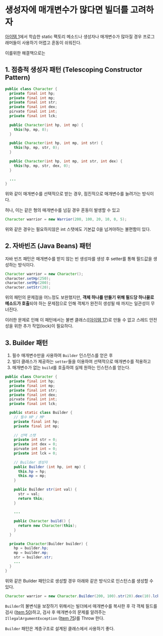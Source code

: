 # 생성자에 매개변수가 많다면 빌더를 고려하자

[아이템 1]('../item-001.md')에서 학습한 static 팩토리 메소드나 생성자나 매개변수가 많아질 경우 프로그래머들이 사용하기 어렵고 혼동이 쉬워진다.

이를위한 해결책으로는

## 1. 점층적 생성자 패턴 (Telescoping Constructor Pattern)

```java
public class Character {
  private final int hp;
  private final int mp;
  private final int str;
  private final int dex;
  pirvate final int int;
  private final int lck;
  
  public Character(int hp, int mp) {
    this(hp, mp, 0);
  }
  
  public Character(int hp, int mp, int str) {
    this(hp, mp, str, 0);
  }
  
  public Character(int hp, int mp, int str, int dex) {
    this(hp, mp, str, dex, 0);
  }
  
  ...
}
```

위와 같이 매개변수를 선택적으로 받는 경우, 점진적으로 매개변수를 늘려가는 방식이다.

허나, 이는 같은 형의 매개변수를 넘길 경우 혼동이 발생할 수 있고

```java
Character warrior = new Warrior(200, 100, 20, 10, 0, 5);
```

위와 같은 경우는 필요하지않은 int 스탯에도 기본값 0을 넘겨야하는 불편함이 있다.

## 2. 자바빈즈 (Java Beans) 패턴

자바 빈즈 패턴은 매개변수를 받지 않는 빈 생성자를 생성 후 setter를 통해 필드값을 생성하는 방식이다.

```java
Character warrior = new Character();
character.setHp(250);
character.setMp(200);
character.setStr(20);
```

위의 패턴의 문제점을 어느정도 보완했지만, **객체 하나를 만들기 위해 필드당 하나꼴로 메소드가 호출**되야 하는 문제점으로 인해 객체가 완전히 생성될 때 까지는 일관성이 무너진다.

이러한 문제로 인해 이 패턴에서는 불변 클래스([[아이템 17]('item-017.md'))로 만들 수 없고 스레드 안전성을 위한 추가 작업(lock)이 필요하다.

<!-- After: Freeze -->

## 3. Builder 패턴

1. 필수 매개변수만을 사용하여 `Builder` 인스턴스를 얻은 후
2. 빌더 클래스가 제공하는 `setter`들을 이용하여 선택적으로 매개변수를 적용하고
3. 매개변수가 없는 `build`를 호출하여 실제 원하는 인스턴스를 얻는다.

```java
public class Character {
  private final int hp;
  private final int mp;
  private final int str;
  private final int dex;
  pirvate final int int;
  private final int lck;

  public static class Builder {
    // 필수 HP / MP
    private final int hp;
    private final int mp;
    
    // 선택 스탯
    private int str = 0;
    private int dex = 0;
    pirvate int int = 0;
    private int lck = 0;
    
    // Builder 생성자
    public Builder (int hp, int mp) {
      this.hp = hp;
      this.mp = mp;
    }
    
    public Builder str(int val) {
      str = val;
      return this;
    }
    
    ...
    
    public Character build() {
      return new Character(this);
    }
  }
  
  private Character(Builder builder) {
    hp = builder.hp;
    mp = builder.mp;
    str = builder.str;
    ...
  }
}
```

위와 같은 Builder 패턴으로 생성할 경우 아래와 같은 방식으로 인스턴스를 생성할 수 있다.

```java
Character warrior = new Character.Builder(200, 100).str(20).dex(10).lck(5).build();
```

`Builder`의 불변식을 보장하기 위해서는 빌더에서 매개변수를 복사한 후 각 객체 필드를 검사 ([Item 50](item-050.md))하고, 검사 후 매개변수의 문제를 알려주는 `IllegalArgumentException` ([Item 75](item-075.md))를 Throw 한다.

`Builder` 패턴은 계층구조로 설계된 클래스에서 사용하기 좋다.

